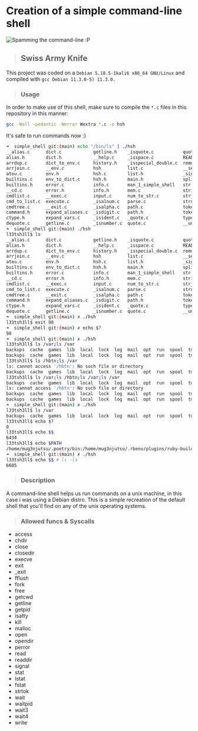 # Creation of a simple command-line shell
![Spamming the command-line :P](https://memegenerator.net/img/instances/62332220/embrace-the-power-of-the-command-line.jpg)

> ## Swiss Army Knife
This project was coded on a `Debian 5.18.5-1kali6 x86_64 GNU/Linux` and compiled with `gcc Debian 11.3.0-5) 11.3.0.`

> ### Usage
In order to make use of this shell, make sure to compile the `*.c` files in this repository in this manner:
```bash
gcc -Wall -pedantic -Werror Wextra *.c -o hsh
```
It's safe to run commands now :)
```bash
➜  simple_shell git:(main) echo "/bin/ls" | ./hsh
__alias.c      dict.c            getline.h    _isquote.c           quote.h
alias.h        dict.h            __help.c     _isspace.c           README.md
arrdup.c       dict_to_env.c     history.h    _isspecial_double.c  remove_comments.c
arrjoin.c      __env.c           hsh          list.c               __setenv.c
atou.c         env.h             hsh.c        list.h               _signal.c
builtins.c     env_to_dict.c     hsh.h        main.h               split_cmd.c
builtins.h     error.c           info.c       man_1_simple_shell   str.c
__cd.c         error.h           info.h       mem.c                string.h
cmdlist.c      __exec.c          input.c      num_to_str.c         strjoin.c
cmd_to_list.c  execute.c         _isalnum.c   parse.c              strn.c
cmdtree.c      __exit.c          _isalpha.c   path.c               tokens.c
command.h      expand_aliases.c  _isdigit.c   path.h               tokens.h
ctype.h        expand_vars.c     _isident.c   _quote.c             types.h
dequote.c      getline.c         _isnumber.c  quote.c              __unsetenv.c
➜  simple_shell git:(main) ./hsh 
l33tsh3ll$ ls
__alias.c      dict.c            getline.h    _isquote.c           quote.h
alias.h        dict.h            __help.c     _isspace.c           README.md
arrdup.c       dict_to_env.c     history.h    _isspecial_double.c  remove_comments.c
arrjoin.c      __env.c           hsh          list.c               __setenv.c
atou.c         env.h             hsh.c        list.h               _signal.c
builtins.c     env_to_dict.c     hsh.h        main.h               split_cmd.c
builtins.h     error.c           info.c       man_1_simple_shell   str.c
__cd.c         error.h           info.h       mem.c                string.h
cmdlist.c      __exec.c          input.c      num_to_str.c         strjoin.c
cmd_to_list.c  execute.c         _isalnum.c   parse.c              strn.c
cmdtree.c      __exit.c          _isalpha.c   path.c               tokens.c
command.h      expand_aliases.c  _isdigit.c   path.h               tokens.h
ctype.h        expand_vars.c     _isident.c   _quote.c             types.h
dequote.c      getline.c         _isnumber.c  quote.c              __unsetenv.c
➜  simple_shell git:(main) ✗ ./hsh 
l33tsh3ll$ exit 98
➜  simple_shell git:(main) ✗ echo $?
98
➜  simple_shell git:(main) ✗ ./hsh 
l33tsh3ll$ ls /var;ls /var
backups  cache  games  lib  local  lock  log  mail  opt  run  spool  tmp  www
backups  cache  games  lib  local  lock  log  mail  opt  run  spool  tmp  www
l33tsh3ll$ ls /hbtn;ls /var
ls: cannot access '/hbtn': No such file or directory
backups  cache  games  lib  local  lock  log  mail  opt  run  spool  tmp  www
l33tsh3ll$ ls /var;ls /hbtn;ls /var;ls /var
backups  cache  games  lib  local  lock  log  mail  opt  run  spool  tmp  www
ls: cannot access '/hbtn': No such file or directory
backups  cache  games  lib  local  lock  log  mail  opt  run  spool  tmp  www
backups  cache  games  lib  local  lock  log  mail  opt  run  spool  tmp  www
➜  simple_shell git:(main) ✗ ./hsh 
l33tsh3ll$ ls /var
backups  cache  games  lib  local  lock  log  mail  opt  run  spool  tmp  www
l33tsh3ll$ echo $?
0
l33tsh3ll$ echo $$
6434
l33tsh3ll$ echo $PATH
/home/mug3njutsu/.poetry/bin:/home/mug3njutsu/.rbenv/plugins/ruby-build/bin:/home/mug3njutsu/.rbenv/shims:/home/mug3njutsu/.rbenv/bin:/home/mug3njutsu/.rbenv/shims:/home/mug3njutsu/.rbenv/bin:/usr/local/sbin:/usr/sbin:/sbin:/usr/local/bin:/usr/bin:/bin:/usr/local/games:/usr/games:/home/mug3njutsu/.dotnet/tools:/usr/lib/postgresql/10/bin:/home/mug3njutsu/.cargo/bin/
➜  simple_shell git:(main) ✗ ./hsh 
l33tsh3ll$ echo $$ # ls -la
6605
```

> ### Description
A command-line shell helps us run commands on a unix machine, in this case i was using a Debian distro.
This is a simple recreation of the default shell that you'll find on any of the unix operating systems.

> ### Allowed funcs & Syscalls
* access
* chdir
* close
* closedir
* execve
* exit
* _exit 
* fflush
* fork
* free
* getcwd
* getline
* getpid
* isatty
* kill
* malloc
* open
* opendir
* perror
* read
* readdir
* signal
* stat 
* lstat 
* fstat 
* strtok
* wait
* waitpid
* wait3
* wait4
* write